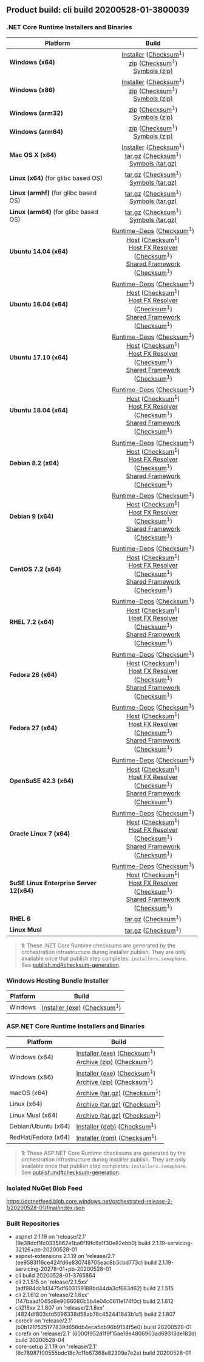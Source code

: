 ## Product build: cli build 20200528-01-3800039

### .NET Core Runtime Installers and Binaries

| Platform | Build |
|---------|:----------:|
| **Windows (x64)**                         | [Installer][win-x64-installer] ([Checksum][win-x64-installer-checksum]<sup>1</sup>)<br>[zip][win-x64-zip]   ([Checksum][win-x64-zip-checksum]<sup>1</sup>)<br>[Symbols (zip)][win-x64-symbols-zip]   |
| **Windows (x86)**                         | [Installer][win-x86-installer] ([Checksum][win-x86-installer-checksum]<sup>1</sup>)<br>[zip][win-x86-zip]   ([Checksum][win-x86-zip-checksum]<sup>1</sup>)<br>[Symbols (zip)][win-x86-symbols-zip]   |
| **Windows (arm32)**                       |                                                                                        [zip][win-arm-zip]   ([Checksum][win-arm-zip-checksum]<sup>1</sup>)<br>[Symbols (zip)][win-arm-symbols-zip]   |
| **Windows (arm64)**                       |                                                                                        [zip][win-arm64-zip] ([Checksum][win-arm64-zip-checksum]<sup>1</sup>)<br>[Symbols (zip)][win-arm64-symbols-zip] |
| **Mac OS X (x64)**                        | [Installer][osx-installer] ([Checksum][osx-installer-checksum]<sup>1</sup>)<br>[tar.gz][osx-targz]          ([Checksum][osx-targz-checksum]<sup>1</sup>)<br>[Symbols (tar.gz)][osx-symbols-targz]       |
| **Linux (x64)** (for glibc based OS)      |                                                                                        [tar.gz][linux-x64-targz] ([Checksum][linux-x64-targz-checksum]<sup>1</sup>)<br>[Symbols (tar.gz)][linux-x64-symbols-targz] |
| **Linux (armhf)** (for glibc based OS)    |                                                                                        [tar.gz][linux-arm-targz] ([Checksum][linux-arm-targz-checksum]<sup>1</sup>)<br>[Symbols (tar.gz)][linux-arm-symbols-targz] |
| **Linux (arm64)** (for glibc based OS)    |                                                                                        [tar.gz][linux-arm64-targz] ([Checksum][linux-arm64-targz-checksum]<sup>1</sup>)<br>[Symbols (tar.gz)][linux-arm64-symbols-targz] |
| **Ubuntu 14.04 (x64)**                    | [Runtime-Deps][ubuntu-14.04-runtime-deps] ([Checksum][ubuntu-14.04-runtime-deps-checksum]<sup>1</sup>)<br>[Host][deb-package-host] ([Checksum][deb-package-host-checksum]<sup>1</sup>)<br>[Host FX Resolver][deb-package-hostfxr] ([Checksum][deb-package-hostfxr-checksum]<sup>1</sup>)<br>[Shared Framework][deb-package-sharedfx] ([Checksum][deb-package-sharedfx-checksum]<sup>1</sup>)<br> |
| **Ubuntu 16.04 (x64)**                    | [Runtime-Deps][ubuntu-16.04-runtime-deps] ([Checksum][ubuntu-16.04-runtime-deps-checksum]<sup>1</sup>)<br>[Host][deb-package-host] ([Checksum][deb-package-host-checksum]<sup>1</sup>)<br>[Host FX Resolver][deb-package-hostfxr] ([Checksum][deb-package-hostfxr-checksum]<sup>1</sup>)<br>[Shared Framework][deb-package-sharedfx] ([Checksum][deb-package-sharedfx-checksum]<sup>1</sup>)<br> |
| **Ubuntu 17.10 (x64)**                    | [Runtime-Deps][ubuntu-17.10-runtime-deps] ([Checksum][ubuntu-17.10-runtime-deps-checksum]<sup>1</sup>)<br>[Host][deb-package-host] ([Checksum][deb-package-host-checksum]<sup>1</sup>)<br>[Host FX Resolver][deb-package-hostfxr] ([Checksum][deb-package-hostfxr-checksum]<sup>1</sup>)<br>[Shared Framework][deb-package-sharedfx] ([Checksum][deb-package-sharedfx-checksum]<sup>1</sup>)<br> |
| **Ubuntu 18.04 (x64)**                    | [Runtime-Deps][ubuntu-18.04-runtime-deps] ([Checksum][ubuntu-18.04-runtime-deps-checksum]<sup>1</sup>)<br>[Host][deb-package-host] ([Checksum][deb-package-host-checksum]<sup>1</sup>)<br>[Host FX Resolver][deb-package-hostfxr] ([Checksum][deb-package-hostfxr-checksum]<sup>1</sup>)<br>[Shared Framework][deb-package-sharedfx] ([Checksum][deb-package-sharedfx-checksum]<sup>1</sup>)<br> |
| **Debian 8.2 (x64)**                      | [Runtime-Deps][debian-8.2-runtime-deps]   ([Checksum][debian-8.2-runtime-deps-checksum]<sup>1</sup>)<br>[Host][deb-package-host] ([Checksum][deb-package-host-checksum]<sup>1</sup>)<br>[Host FX Resolver][deb-package-hostfxr] ([Checksum][deb-package-hostfxr-checksum]<sup>1</sup>)<br>[Shared Framework][deb-package-sharedfx] ([Checksum][deb-package-sharedfx-checksum]<sup>1</sup>)<br> |
| **Debian 9 (x64)**                        | [Runtime-Deps][debian-9-runtime-deps]     ([Checksum][debian-9-runtime-deps-checksum]<sup>1</sup>)<br>[Host][deb-package-host] ([Checksum][deb-package-host-checksum]<sup>1</sup>)<br>[Host FX Resolver][deb-package-hostfxr] ([Checksum][deb-package-hostfxr-checksum]<sup>1</sup>)<br>[Shared Framework][deb-package-sharedfx] ([Checksum][deb-package-sharedfx-checksum]<sup>1</sup>)<br> |
| **CentOS 7.2 (x64)**                      | [Runtime-Deps][centos-7-runtime-deps]      ([Checksum][centos-7-runtime-deps-checksum]<sup>1</sup>)<br>[Host][rpm-package-host] ([Checksum][rpm-package-host-checksum]<sup>1</sup>)<br>[Host FX Resolver][rpm-package-hostfxr]       ([Checksum][rpm-package-hostfxr-checksum]<sup>1</sup>)<br>[Shared Framework][rpm-package-sharedfx]       ([Checksum][rpm-package-sharedfx-checksum]<sup>1</sup>)<br> |
| **RHEL 7.2 (x64)**                        | [Runtime-Deps][rhel-7-runtime-deps]        ([Checksum][rhel-7-runtime-deps-checksum]<sup>1</sup>)<br>[Host][rpm-package-host] ([Checksum][rpm-package-host-checksum]<sup>1</sup>)<br>[Host FX Resolver][rpm-package-hostfxr]       ([Checksum][rpm-package-hostfxr-checksum]<sup>1</sup>)<br>[Shared Framework][rpm-package-sharedfx]       ([Checksum][rpm-package-sharedfx-checksum]<sup>1</sup>)<br> |
| **Fedora 26 (x64)**                       | [Runtime-Deps][fedora-26-runtime-deps]     ([Checksum][fedora-26-runtime-deps-checksum]<sup>1</sup>)<br>[Host][rpm-package-host] ([Checksum][rpm-package-host-checksum]<sup>1</sup>)<br>[Host FX Resolver][rpm-package-hostfxr]       ([Checksum][rpm-package-hostfxr-checksum]<sup>1</sup>)<br>[Shared Framework][rpm-package-sharedfx]       ([Checksum][rpm-package-sharedfx-checksum]<sup>1</sup>)<br> |
| **Fedora 27 (x64)**                       | [Runtime-Deps][fedora-27-runtime-deps]     ([Checksum][fedora-27-runtime-deps-checksum]<sup>1</sup>)<br>[Host][rpm-package-host] ([Checksum][rpm-package-host-checksum]<sup>1</sup>)<br>[Host FX Resolver][rpm-package-hostfxr]       ([Checksum][rpm-package-hostfxr-checksum]<sup>1</sup>)<br>[Shared Framework][rpm-package-sharedfx]       ([Checksum][rpm-package-sharedfx-checksum]<sup>1</sup>)<br> |
| **OpenSuSE 42.3 (x64)**                   | [Runtime-Deps][opensuse-42-runtime-deps]  ([Checksum][opensuse-42-runtime-deps-checksum]<sup>1</sup>)<br>[Host][rpm-package-host] ([Checksum][rpm-package-host-checksum]<sup>1</sup>)<br>[Host FX Resolver][rpm-package-hostfxr]       ([Checksum][rpm-package-hostfxr-checksum]<sup>1</sup>)<br>[Shared Framework][rpm-package-sharedfx]       ([Checksum][rpm-package-sharedfx-checksum]<sup>1</sup>)<br> |
| **Oracle Linux 7 (x64)**                  | [Runtime-Deps][oraclelinux-7-runtime-deps] ([Checksum][oraclelinux-7-runtime-deps-checksum]<sup>1</sup>)<br>[Host][rpm-package-host] ([Checksum][rpm-package-host-checksum]<sup>1</sup>)<br>[Host FX Resolver][rpm-package-hostfxr]       ([Checksum][rpm-package-hostfxr-checksum]<sup>1</sup>)<br>[Shared Framework][rpm-package-sharedfx]       ([Checksum][rpm-package-sharedfx-checksum]<sup>1</sup>)<br> |
| **SuSE Linux Enterprise Server 12(x64)**  | [Runtime-Deps][sles-12-runtime-deps] ([Checksum][sles-12-runtime-deps-checksum]<sup>1</sup>)<br>[Host][rpm-package-host] ([Checksum][rpm-package-host-checksum]<sup>1</sup>)<br>[Host FX Resolver][rpm-package-hostfxr]       ([Checksum][rpm-package-hostfxr-checksum]<sup>1</sup>)<br>[Shared Framework][rpm-package-sharedfx]       ([Checksum][rpm-package-sharedfx-checksum]<sup>1</sup>)<br> |
| **RHEL 6**                                |                                                                                        [tar.gz][rhel-6-targz]                    ([Checksum][rhel-6-targz-checksum]<sup>1</sup>)|
| **Linux Musl**                            |                                                                                        [tar.gz][musl-x64-targz]                ([Checksum][musl-x64-targz-checksum]<sup>1</sup>)|

[win-x64-installer]: https://dotnetfeed.blob.core.windows.net/orchestrated-release-2-1/20200528-01/final/assets/Runtime/2.1.19/dotnet-runtime-2.1.19-win-x64.exe
[win-x64-installer-checksum]: https://dotnetclichecksums.blob.core.windows.net/dotnet/Runtime/2.1.19/dotnet-runtime-2.1.19-win-x64.exe.sha512
[win-x64-zip]: https://dotnetfeed.blob.core.windows.net/orchestrated-release-2-1/20200528-01/final/assets/Runtime/2.1.19/dotnet-runtime-2.1.19-win-x64.zip
[win-x64-zip-checksum]: https://dotnetclichecksums.blob.core.windows.net/dotnet/Runtime/2.1.19/dotnet-runtime-2.1.19-win-x64.zip.sha512
[win-x64-symbols-zip]: https://dotnetfeed.blob.core.windows.net/orchestrated-release-2-1/20200528-01/final/assets/Runtime/2.1.19/dotnet-runtime-symbols-2.1.19-win-x64.zip

[win-x86-installer]: https://dotnetfeed.blob.core.windows.net/orchestrated-release-2-1/20200528-01/final/assets/Runtime/2.1.19/dotnet-runtime-2.1.19-win-x86.exe
[win-x86-installer-checksum]: https://dotnetclichecksums.blob.core.windows.net/dotnet/Runtime/2.1.19/dotnet-runtime-2.1.19-win-x86.exe.sha512
[win-x86-zip]: https://dotnetfeed.blob.core.windows.net/orchestrated-release-2-1/20200528-01/final/assets/Runtime/2.1.19/dotnet-runtime-2.1.19-win-x86.zip
[win-x86-zip-checksum]: https://dotnetclichecksums.blob.core.windows.net/dotnet/Runtime/2.1.19/dotnet-runtime-2.1.19-win-x86.zip.sha512
[win-x86-symbols-zip]: https://dotnetfeed.blob.core.windows.net/orchestrated-release-2-1/20200528-01/final/assets/Runtime/2.1.19/dotnet-runtime-symbols-2.1.19-win-x86.zip

[win-arm-zip]: https://dotnetfeed.blob.core.windows.net/orchestrated-release-2-1/20200528-01/final/assets/Runtime/2.1.19/dotnet-runtime-2.1.19-win-arm.zip
[win-arm-zip-checksum]: https://dotnetclichecksums.blob.core.windows.net/dotnet/Runtime/2.1.19/dotnet-runtime-2.1.19-win-arm.zip.sha512
[win-arm-symbols-zip]: https://dotnetfeed.blob.core.windows.net/orchestrated-release-2-1/20200528-01/final/assets/Runtime/2.1.19/dotnet-runtime-symbols-2.1.19-win-arm.zip

[win-arm64-zip]: https://dotnetfeed.blob.core.windows.net/orchestrated-release-2-1/20200528-01/final/assets/Runtime/2.1.19/dotnet-runtime-2.1.19-win-arm64.zip
[win-arm64-zip-checksum]: https://dotnetclichecksums.blob.core.windows.net/dotnet/Runtime/2.1.19/dotnet-runtime-2.1.19-win-arm64.zip.sha512
[win-arm64-symbols-zip]: https://dotnetfeed.blob.core.windows.net/orchestrated-release-2-1/20200528-01/final/assets/Runtime/2.1.19/dotnet-runtime-symbols-2.1.19-win-arm64.zip

[osx-installer]: https://dotnetfeed.blob.core.windows.net/orchestrated-release-2-1/20200528-01/final/assets/Runtime/2.1.19/dotnet-runtime-2.1.19-osx-x64.pkg
[osx-installer-checksum]: https://dotnetclichecksums.blob.core.windows.net/dotnet/Runtime/2.1.19/dotnet-runtime-2.1.19-osx-x64.pkg.sha512
[osx-targz]: https://dotnetfeed.blob.core.windows.net/orchestrated-release-2-1/20200528-01/final/assets/Runtime/2.1.19/dotnet-runtime-2.1.19-osx-x64.tar.gz
[osx-targz-checksum]: https://dotnetclichecksums.blob.core.windows.net/dotnet/Runtime/2.1.19/dotnet-runtime-2.1.19-osx-x64.tar.gz.sha512
[osx-symbols-targz]: https://dotnetfeed.blob.core.windows.net/orchestrated-release-2-1/20200528-01/final/assets/Runtime/2.1.19/dotnet-runtime-symbols-2.1.19-osx-x64.tar.gz

[linux-x64-targz]: https://dotnetfeed.blob.core.windows.net/orchestrated-release-2-1/20200528-01/final/assets/Runtime/2.1.19/dotnet-runtime-2.1.19-linux-x64.tar.gz
[linux-x64-targz-checksum]: https://dotnetclichecksums.blob.core.windows.net/dotnet/Runtime/2.1.19/dotnet-runtime-2.1.19-linux-x64.tar.gz.sha512
[linux-x64-symbols-targz]: https://dotnetfeed.blob.core.windows.net/orchestrated-release-2-1/20200528-01/final/assets/Runtime/2.1.19/dotnet-runtime-symbols-2.1.19-linux-x64.tar.gz
[linux-arm-targz]: https://dotnetfeed.blob.core.windows.net/orchestrated-release-2-1/20200528-01/final/assets/Runtime/2.1.19/dotnet-runtime-2.1.19-linux-arm.tar.gz
[linux-arm-targz-checksum]: https://dotnetclichecksums.blob.core.windows.net/dotnet/Runtime/2.1.19/dotnet-runtime-2.1.19-linux-arm.tar.gz.sha512
[linux-arm-symbols-targz]: https://dotnetfeed.blob.core.windows.net/orchestrated-release-2-1/20200528-01/final/assets/Runtime/2.1.19/dotnet-runtime-symbols-2.1.19-linux-arm.tar.gz
[linux-arm64-targz]: https://dotnetfeed.blob.core.windows.net/orchestrated-release-2-1/20200528-01/final/assets/Runtime/2.1.19/dotnet-runtime-2.1.19-linux-arm64.tar.gz
[linux-arm64-targz-checksum]: https://dotnetclichecksums.blob.core.windows.net/dotnet/Runtime/2.1.19/dotnet-runtime-2.1.19-linux-arm64.tar.gz.sha512
[linux-arm64-symbols-targz]: https://dotnetfeed.blob.core.windows.net/orchestrated-release-2-1/20200528-01/final/assets/Runtime/2.1.19/dotnet-runtime-symbols-2.1.19-linux-arm64.tar.gz

[ubuntu-14.04-runtime-deps]: https://dotnetfeed.blob.core.windows.net/orchestrated-release-2-1/20200528-01/final/assets/Runtime/2.1.19/dotnet-runtime-deps-2.1.19-ubuntu.14.04-x64.deb
[ubuntu-14.04-runtime-deps-checksum]: https://dotnetclichecksums.blob.core.windows.net/dotnet/Runtime/2.1.19/dotnet-runtime-deps-2.1.19-ubuntu.14.04-x64.deb.sha512

[ubuntu-16.04-runtime-deps]: https://dotnetfeed.blob.core.windows.net/orchestrated-release-2-1/20200528-01/final/assets/Runtime/2.1.19/dotnet-runtime-deps-2.1.19-ubuntu.16.04-x64.deb
[ubuntu-16.04-runtime-deps-checksum]: https://dotnetclichecksums.blob.core.windows.net/dotnet/Runtime/2.1.19/dotnet-runtime-deps-2.1.19-ubuntu.16.04-x64.deb.sha512

[ubuntu-17.10-runtime-deps]: https://dotnetfeed.blob.core.windows.net/orchestrated-release-2-1/20200528-01/final/assets/Runtime/2.1.19/dotnet-runtime-deps-2.1.19-ubuntu.17.10-x64.deb
[ubuntu-17.10-runtime-deps-checksum]: https://dotnetclichecksums.blob.core.windows.net/dotnet/Runtime/2.1.19/dotnet-runtime-deps-2.1.19-ubuntu.17.10-x64.deb.sha512

[ubuntu-18.04-runtime-deps]: https://dotnetfeed.blob.core.windows.net/orchestrated-release-2-1/20200528-01/final/assets/Runtime/2.1.19/dotnet-runtime-deps-2.1.19-ubuntu.18.04-x64.deb
[ubuntu-18.04-runtime-deps-checksum]: https://dotnetclichecksums.blob.core.windows.net/dotnet/Runtime/2.1.19/dotnet-runtime-deps-2.1.19-ubuntu.18.04-x64.deb.sha512

[debian-8.2-runtime-deps]: https://dotnetfeed.blob.core.windows.net/orchestrated-release-2-1/20200528-01/final/assets/Runtime/2.1.19/dotnet-runtime-deps-2.1.19-debian.8-x64.deb
[debian-8.2-runtime-deps-checksum]: https://dotnetclichecksums.blob.core.windows.net/dotnet/Runtime/2.1.19/dotnet-runtime-deps-2.1.19-debian.8-x64.deb.sha512

[debian-9-runtime-deps]: https://dotnetfeed.blob.core.windows.net/orchestrated-release-2-1/20200528-01/final/assets/Runtime/2.1.19/dotnet-runtime-deps-2.1.19-debian.9-x64.deb
[debian-9-runtime-deps-checksum]: https://dotnetclichecksums.blob.core.windows.net/dotnet/Runtime/2.1.19/dotnet-runtime-deps-2.1.19-debian.9-x64.deb.sha512

[centos-7-runtime-deps]: https://dotnetfeed.blob.core.windows.net/orchestrated-release-2-1/20200528-01/final/assets/Runtime/2.1.19/dotnet-runtime-deps-2.1.19-centos.7-x64.rpm
[centos-7-runtime-deps-checksum]: https://dotnetclichecksums.blob.core.windows.net/dotnet/Runtime/2.1.19/dotnet-runtime-deps-2.1.19-centos.7-x64.rpm.sha512

[rhel-7-runtime-deps]: https://dotnetfeed.blob.core.windows.net/orchestrated-release-2-1/20200528-01/final/assets/Runtime/2.1.19/dotnet-runtime-deps-2.1.19-rhel.7-x64.rpm
[rhel-7-runtime-deps-checksum]: https://dotnetclichecksums.blob.core.windows.net/dotnet/Runtime/2.1.19/dotnet-runtime-deps-2.1.19-rhel.7-x64.rpm.sha512

[fedora-26-runtime-deps]: https://dotnetfeed.blob.core.windows.net/orchestrated-release-2-1/20200528-01/final/assets/Runtime/2.1.19/dotnet-runtime-deps-2.1.19-fedora.26-x64.rpm
[fedora-26-runtime-deps-checksum]: https://dotnetclichecksums.blob.core.windows.net/dotnet/Runtime/2.1.19/dotnet-runtime-deps-2.1.19-fedora.26-x64.rpm.sha512

[fedora-27-runtime-deps]: https://dotnetfeed.blob.core.windows.net/orchestrated-release-2-1/20200528-01/final/assets/Runtime/2.1.19/dotnet-runtime-deps-2.1.19-fedora.27-x64.rpm
[fedora-27-runtime-deps-checksum]: https://dotnetclichecksums.blob.core.windows.net/dotnet/Runtime/2.1.19/dotnet-runtime-deps-2.1.19-fedora.27-x64.rpm.sha512

[opensuse-42-runtime-deps]: https://dotnetfeed.blob.core.windows.net/orchestrated-release-2-1/20200528-01/final/assets/Runtime/2.1.19/dotnet-runtime-deps-2.1.19-opensuse.42-x64.rpm
[opensuse-42-runtime-deps-checksum]: https://dotnetclichecksums.blob.core.windows.net/dotnet/Runtime/2.1.19/dotnet-runtime-deps-2.1.19-opensuse.42-x64.rpm.sha512

[oraclelinux-7-runtime-deps]: https://dotnetfeed.blob.core.windows.net/orchestrated-release-2-1/20200528-01/final/assets/Runtime/2.1.19/dotnet-runtime-deps-2.1.19-oraclelinux.7-x64.rpm
[oraclelinux-7-runtime-deps-checksum]: https://dotnetclichecksums.blob.core.windows.net/dotnet/Runtime/2.1.19/dotnet-runtime-deps-2.1.19-oraclelinux.7-x64.rpm.sha512

[sles-12-runtime-deps]: https://dotnetfeed.blob.core.windows.net/orchestrated-release-2-1/20200528-01/final/assets/Runtime/2.1.19/dotnet-runtime-deps-2.1.19-sles.12-x64.rpm
[sles-12-runtime-deps-checksum]: https://dotnetclichecksums.blob.core.windows.net/dotnet/Runtime/2.1.19/dotnet-runtime-deps-2.1.19-sles.12-x64.rpm.sha512

[deb-package-host]: https://dotnetfeed.blob.core.windows.net/orchestrated-release-2-1/20200528-01/final/assets/Runtime/2.1.19/dotnet-host-2.1.19-x64.deb
[deb-package-host-checksum]: https://dotnetclichecksums.blob.core.windows.net/dotnet/Runtime/2.1.19/dotnet-host-2.1.19-x64.deb.sha512
[deb-package-hostfxr]: https://dotnetfeed.blob.core.windows.net/orchestrated-release-2-1/20200528-01/final/assets/Runtime/2.1.19/dotnet-hostfxr-2.1.19-x64.deb
[deb-package-hostfxr-checksum]: https://dotnetclichecksums.blob.core.windows.net/dotnet/Runtime/2.1.19/dotnet-hostfxr-2.1.19-x64.deb.sha512
[deb-package-sharedfx]: https://dotnetfeed.blob.core.windows.net/orchestrated-release-2-1/20200528-01/final/assets/Runtime/2.1.19/dotnet-runtime-2.1.19-x64.deb
[deb-package-sharedfx-checksum]: https://dotnetclichecksums.blob.core.windows.net/dotnet/Runtime/2.1.19/dotnet-runtime-2.1.19-x64.deb.sha512

[rpm-package-host]: https://dotnetfeed.blob.core.windows.net/orchestrated-release-2-1/20200528-01/final/assets/Runtime/2.1.19/dotnet-host-2.1.19-x64.rpm
[rpm-package-host-checksum]: https://dotnetclichecksums.blob.core.windows.net/dotnet/Runtime/2.1.19/dotnet-host-2.1.19-x64.rpm.sha512
[rpm-package-hostfxr]: https://dotnetfeed.blob.core.windows.net/orchestrated-release-2-1/20200528-01/final/assets/Runtime/2.1.19/dotnet-hostfxr-2.1.19-x64.rpm
[rpm-package-hostfxr-checksum]: https://dotnetclichecksums.blob.core.windows.net/dotnet/Runtime/2.1.19/dotnet-hostfxr-2.1.19-x64.rpm.sha512
[rpm-package-sharedfx]: https://dotnetfeed.blob.core.windows.net/orchestrated-release-2-1/20200528-01/final/assets/Runtime/2.1.19/dotnet-runtime-2.1.19-x64.rpm
[rpm-package-sharedfx-checksum]: https://dotnetclichecksums.blob.core.windows.net/dotnet/Runtime/2.1.19/dotnet-runtime-2.1.19-x64.rpm.sha512

[rhel-6-targz]: https://dotnetfeed.blob.core.windows.net/orchestrated-release-2-1/20200528-01/final/assets/Runtime/2.1.19/dotnet-runtime-2.1.19-rhel.6-x64.tar.gz
[rhel-6-targz-checksum]: https://dotnetclichecksums.blob.core.windows.net/dotnet/Runtime/2.1.19/dotnet-runtime-2.1.19-rhel.6-x64.tar.gz.sha512

[musl-x64-targz]: https://dotnetfeed.blob.core.windows.net/orchestrated-release-2-1/20200528-01/final/assets/Runtime/2.1.19/dotnet-runtime-2.1.19-linux-musl-x64.tar.gz
[musl-x64-targz-checksum]: https://dotnetclichecksums.blob.core.windows.net/dotnet/Runtime/2.1.19/dotnet-runtime-2.1.19-linux-musl-x64.tar.gz.sha512

> **1**: These .NET Core Runtime checksums are generated by the orchestration infrastructure during installer publish. They are only available once that publish step completes: `installers.semaphore`. See [publish.md#checksum-generation](https://github.com/dotnet/core-eng/blob/master/Documentation/Orchestrated-Build/Api/publish.md#checksum-generation).


### Windows Hosting Bundle Installer

Platform              | Build
----------------------|---------------------
Windows               | [Installer (exe)][dotnet-hosting-win-exe] ([Checksum][dotnet-hosting-win-exe-checksum]<sup>1</sup>)

[dotnet-hosting-win-exe]: https://dotnetfeed.blob.core.windows.net/orchestrated-release-2-1/20200528-01/final/assets/aspnetcore/Runtime/2.1.19/dotnet-hosting-2.1.19-win.exe
[dotnet-hosting-win-exe-checksum]: https://dotnetclichecksums.blob.core.windows.net/dotnet/aspnetcore/Runtime/2.1.19/dotnet-hosting-2.1.19-win.exe.sha512


### ASP.NET Core Runtime Installers and Binaries

Platform              | Build
----------------------|---------------------
Windows (x64)         | [Installer (exe)][aspnetcore-win-x64-exe] ([Checksum][aspnetcore-win-x64-exe-checksum]<sup>1</sup>)<br>[Archive (zip)][aspnetcore-win-x64-zip] ([Checksum][aspnetcore-win-x64-zip-checksum]<sup>1</sup>)
Windows (x86)         | [Installer (exe)][aspnetcore-win-x86-exe] ([Checksum][aspnetcore-win-x86-exe-checksum]<sup>1</sup>)<br>[Archive (zip)][aspnetcore-win-x86-zip] ([Checksum][aspnetcore-win-x86-zip-checksum]<sup>1</sup>)
macOS (x64)           | [Archive (tar.gz)][aspnetcore-osx-x64-tar] ([Checksum][aspnetcore-osx-x64-tar-checksum]<sup>1</sup>)
Linux (x64)           | [Archive (tar.gz)][aspnetcore-linux-x64-tar] ([Checksum][aspnetcore-linux-x64-tar-checksum]<sup>1</sup>)
Linux Musl (x64)      | [Archive (tar.gz)][aspnetcore-linux-musl-x64-tar] ([Checksum][aspnetcore-linux-musl-x64-tar-checksum]<sup>1</sup>)
Debian/Ubuntu (x64)   | [Installer (deb)][aspnetcore-debian-x64-deb] ([Checksum][aspnetcore-debian-x64-deb-checksum]<sup>1</sup>)
RedHat/Fedora (x64)   | [Installer (rpm)][aspnetcore-redhat-x64-rpm] ([Checksum][aspnetcore-redhat-x64-rpm-checksum]<sup>1</sup>)

[aspnetcore-win-x64-zip]: https://dotnetfeed.blob.core.windows.net/orchestrated-release-2-1/20200528-01/final/assets/aspnetcore/Runtime/2.1.19/aspnetcore-runtime-2.1.19-win-x64.zip
[aspnetcore-win-x64-zip-checksum]: https://dotnetclichecksums.blob.core.windows.net/dotnet/aspnetcore/Runtime/2.1.19/aspnetcore-runtime-2.1.19-win-x64.zip.sha512
[aspnetcore-win-x64-exe]: https://dotnetfeed.blob.core.windows.net/orchestrated-release-2-1/20200528-01/final/assets/aspnetcore/Runtime/2.1.19/aspnetcore-runtime-2.1.19-win-x64.exe
[aspnetcore-win-x64-exe-checksum]: https://dotnetclichecksums.blob.core.windows.net/dotnet/aspnetcore/Runtime/2.1.19/aspnetcore-runtime-2.1.19-win-x64.exe.sha512

[aspnetcore-win-x86-zip]: https://dotnetfeed.blob.core.windows.net/orchestrated-release-2-1/20200528-01/final/assets/aspnetcore/Runtime/2.1.19/aspnetcore-runtime-2.1.19-win-x86.zip
[aspnetcore-win-x86-zip-checksum]: https://dotnetclichecksums.blob.core.windows.net/dotnet/aspnetcore/Runtime/2.1.19/aspnetcore-runtime-2.1.19-win-x86.zip.sha512
[aspnetcore-win-x86-exe]: https://dotnetfeed.blob.core.windows.net/orchestrated-release-2-1/20200528-01/final/assets/aspnetcore/Runtime/2.1.19/aspnetcore-runtime-2.1.19-win-x86.exe
[aspnetcore-win-x86-exe-checksum]: https://dotnetclichecksums.blob.core.windows.net/dotnet/aspnetcore/Runtime/2.1.19/aspnetcore-runtime-2.1.19-win-x86.exe.sha512

[aspnetcore-linux-x64-tar]: https://dotnetfeed.blob.core.windows.net/orchestrated-release-2-1/20200528-01/final/assets/aspnetcore/Runtime/2.1.19/aspnetcore-runtime-2.1.19-linux-x64.tar.gz
[aspnetcore-linux-x64-tar-checksum]: https://dotnetclichecksums.blob.core.windows.net/dotnet/aspnetcore/Runtime/2.1.19/aspnetcore-runtime-2.1.19-linux-x64.tar.gz.sha512

[aspnetcore-linux-musl-x64-tar]: https://dotnetfeed.blob.core.windows.net/orchestrated-release-2-1/20200528-01/final/assets/aspnetcore/Runtime/2.1.19/aspnetcore-runtime-2.1.19-linux-musl-x64.tar.gz
[aspnetcore-linux-musl-x64-tar-checksum]: https://dotnetclichecksums.blob.core.windows.net/dotnet/aspnetcore/Runtime/2.1.19/aspnetcore-runtime-2.1.19-linux-musl-x64.tar.gz.sha512

[aspnetcore-osx-x64-tar]: https://dotnetfeed.blob.core.windows.net/orchestrated-release-2-1/20200528-01/final/assets/aspnetcore/Runtime/2.1.19/aspnetcore-runtime-2.1.19-osx-x64.tar.gz
[aspnetcore-osx-x64-tar-checksum]: https://dotnetclichecksums.blob.core.windows.net/dotnet/aspnetcore/Runtime/2.1.19/aspnetcore-runtime-2.1.19-osx-x64.tar.gz.sha512

[aspnetcore-debian-x64-deb]: https://dotnetfeed.blob.core.windows.net/orchestrated-release-2-1/20200528-01/final/assets/aspnetcore/Runtime/2.1.19/aspnetcore-runtime-2.1.19-x64.deb
[aspnetcore-debian-x64-deb-checksum]: https://dotnetclichecksums.blob.core.windows.net/dotnet/aspnetcore/Runtime/2.1.19/aspnetcore-runtime-2.1.19-x64.deb.sha512

[aspnetcore-redhat-x64-rpm]: https://dotnetfeed.blob.core.windows.net/orchestrated-release-2-1/20200528-01/final/assets/aspnetcore/Runtime/2.1.19/aspnetcore-runtime-2.1.19-x64.rpm
[aspnetcore-redhat-x64-rpm-checksum]: https://dotnetclichecksums.blob.core.windows.net/dotnet/aspnetcore/Runtime/2.1.19/aspnetcore-runtime-2.1.19-x64.rpm.sha512

> **1**: These ASP.NET Core Runtime checksums are generated by the orchestration infrastructure during installer publish. They are only available once that publish step completes: `installers.semaphore`. See [publish.md#checksum-generation](https://github.com/dotnet/core-eng/blob/master/Documentation/Orchestrated-Build/Api/publish.md#checksum-generation).


### Isolated NuGet Blob Feed
https://dotnetfeed.blob.core.windows.net/orchestrated-release-2-1/20200528-01/final/index.json

### Built Repositories
 * aspnet 2.1.19 on 'release/2.1' (9e38dcf1fc0335862e1ba6f19fc6a1f30e82ebb0) build 2.1.19-servicing-32126+pb-20200528-01
 * aspnet-extensions 2.1.19 on 'release/2.1' (ee9583f16ce424fd6e830748705eac8b3cbd773c) build 2.1.19-servicing-20278-01+pb-20200528-01
 * cli build 20200528-01-3765864
 * cli 2.1.515 on 'release/2.1.5xx' (adf984dc1d3475df603159188bd44da3cf683d62) build 2.1.515
 * cli 2.1.612 on 'release/2.1.6xx' (147baadf045d8e9066080b5b4e04c0611e174f0c) build 2.1.612
 * cli218xx 2.1.807 on 'release/2.1.8xx' (4824df803cfd5096338d58ab78c452441843b1a1) build 2.1.807
 * coreclr on 'release/2.1' (b0b1217525177839d656db4eca5db96b9154f5e0) build 20200528-01
 * corefx on 'release/2.1' (6000f952d1f9f15ae18e4806903ad69313de182d) build 20200528-04
 * core-setup 2.1.19 on 'release/2.1' (6c78987f00555bdc18c7c11b67368e82309e7e2e) build 20200528-01
